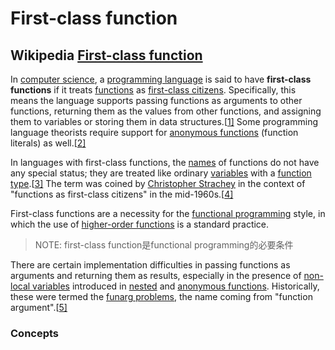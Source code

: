 # First-class function



## Wikipedia [First-class function](https://infogalactic.com/info/First-class_function)

In [computer science](https://infogalactic.com/info/Computer_science), a [programming language](https://infogalactic.com/info/Programming_language) is said to have **first-class functions** if it treats [functions](https://infogalactic.com/info/Function_(programming)) as [first-class citizens](https://infogalactic.com/info/First-class_citizen). Specifically, this means the language supports passing functions as arguments to other functions, returning them as the values from other functions, and assigning them to variables or storing them in data structures.[[1\]](https://infogalactic.com/info/First-class_function#cite_note-1) Some programming language theorists require support for [anonymous functions](https://infogalactic.com/info/Anonymous_function) (function literals) as well.[[2\]](https://infogalactic.com/info/First-class_function#cite_note-test-2) 

In languages with first-class functions, the [names](https://infogalactic.com/info/Name_(computer_science)) of functions do not have any special status; they are treated like ordinary [variables](https://infogalactic.com/info/Variable_(computer_science)) with a [function type](https://infogalactic.com/info/Function_type).[[3\]](https://infogalactic.com/info/First-class_function#cite_note-3) The term was coined by [Christopher Strachey](https://infogalactic.com/info/Christopher_Strachey) in the context of "functions as first-class citizens" in the mid-1960s.[[4\]](https://infogalactic.com/info/First-class_function#cite_note-strachey-4)

First-class functions are a necessity for the [functional programming](https://infogalactic.com/info/Functional_programming) style, in which the use of [higher-order functions](https://infogalactic.com/info/Higher-order_function) is a standard practice. 

> NOTE: first-class function是functional programming的必要条件

There are certain implementation difficulties in passing functions as arguments and returning them as results, especially in the presence of [non-local variables](https://infogalactic.com/info/Non-local_variable) introduced in [nested](https://infogalactic.com/info/Nested_function) and [anonymous functions](https://infogalactic.com/info/Anonymous_function). Historically, these were termed the [funarg problems](https://infogalactic.com/info/Funarg_problem), the name coming from "function argument".[[5\]](https://infogalactic.com/info/First-class_function#cite_note-5) 

### Concepts

